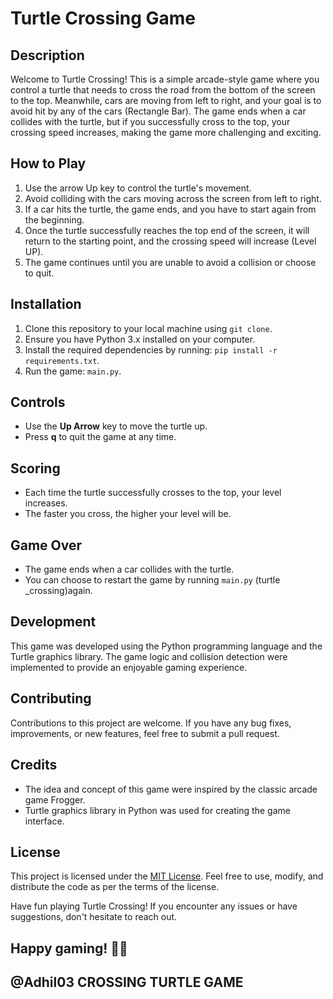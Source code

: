# Turtle Crossing Game

## Description

Welcome to Turtle Crossing! This is a simple arcade-style game where you control a turtle that needs to cross the road 
from the bottom of the screen to the top. Meanwhile, cars are moving from left to right, and your goal is to avoid 
hit by any of the cars (Rectangle Bar). The game ends when a car collides with the turtle, but if you successfully cross to the top, 
your crossing speed increases, making the game more challenging and exciting.

## How to Play

1. Use the arrow Up key to control the turtle's movement.
2. Avoid colliding with the cars moving across the screen from left to right.
3. If a car hits the turtle, the game ends, and you have to start again from the beginning.
4. Once the turtle successfully reaches the top end of the screen, it will return to the starting point, and 
the crossing speed will increase (Level UP).
5. The game continues until you are unable to avoid a collision or choose to quit.

## Installation

1. Clone this repository to your local machine using `git clone`.
2. Ensure you have Python 3.x installed on your computer.
3. Install the required dependencies by running: `pip install -r requirements.txt`.
4. Run the game: `main.py`.

## Controls

- Use the **Up Arrow** key to move the turtle up.
- Press **q** to quit the game at any time.

## Scoring

- Each time the turtle successfully crosses to the top, your level increases.
- The faster you cross, the higher your level will be.

## Game Over

- The game ends when a car collides with the turtle.
- You can choose to restart the game by running `main.py` (turtle _crossing)again.

## Development

This game was developed using the Python programming language and the Turtle graphics library. The game logic and 
collision detection were implemented to provide an enjoyable gaming experience.

## Contributing

Contributions to this project are welcome. If you have any bug fixes, improvements, or new features, feel free to submit
a pull request.

## Credits

- The idea and concept of this game were inspired by the classic arcade game Frogger.
- Turtle graphics library in Python was used for creating the game interface.

## License

This project is licensed under the [MIT License](LICENSE). Feel free to use, modify, and distribute the code as per 
the terms of the license.

Have fun playing Turtle Crossing! If you encounter any issues or have suggestions, don't hesitate to reach out.

## Happy gaming! 🐢🚗
## @Adhil03 CROSSING TURTLE GAME